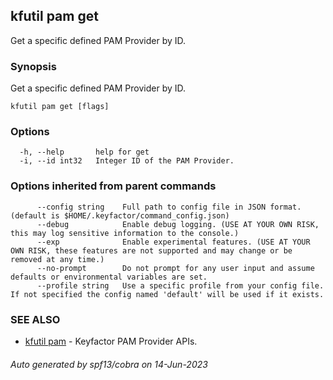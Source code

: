 ## kfutil pam get

Get a specific defined PAM Provider by ID.

### Synopsis

Get a specific defined PAM Provider by ID.

```
kfutil pam get [flags]
```

### Options

```
  -h, --help       help for get
  -i, --id int32   Integer ID of the PAM Provider.
```

### Options inherited from parent commands

```
      --config string    Full path to config file in JSON format. (default is $HOME/.keyfactor/command_config.json)
      --debug            Enable debug logging. (USE AT YOUR OWN RISK, this may log sensitive information to the console.)
      --exp              Enable experimental features. (USE AT YOUR OWN RISK, these features are not supported and may change or be removed at any time.)
      --no-prompt        Do not prompt for any user input and assume defaults or environmental variables are set.
      --profile string   Use a specific profile from your config file. If not specified the config named 'default' will be used if it exists.
```

### SEE ALSO

* [kfutil pam](kfutil_pam.md)	 - Keyfactor PAM Provider APIs.

###### Auto generated by spf13/cobra on 14-Jun-2023
